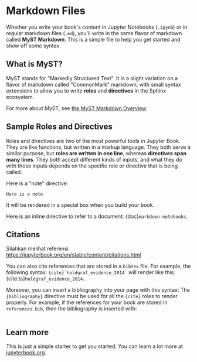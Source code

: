 # Markdown Files

Whether you write your book's content in Jupyter Notebooks (`.ipynb`) or
in regular markdown files (`.md`), you'll write in the same flavor of markdown
called **MyST Markdown**.
This is a simple file to help you get started and show off some syntax.

## What is MyST?

MyST stands for "Markedly Structured Text". It
is a slight variation on a flavor of markdown called "CommonMark" markdown,
with small syntax extensions to allow you to write **roles** and **directives**
in the Sphinx ecosystem.

For more about MyST, see [the MyST Markdown Overview](https://jupyterbook.org/content/myst.html).

## Sample Roles and Directives

Roles and directives are two of the most powerful tools in Jupyter Book. They
are like functions, but written in a markup language. They both
serve a similar purpose, but **roles are written in one line**, whereas
**directives span many lines**. They both accept different kinds of inputs,
and what they do with those inputs depends on the specific role or directive
that is being called.

Here is a "note" directive:

```{note}
Here is a note
```

It will be rendered in a special box when you build your book.

Here is an inline directive to refer to a document: {doc}`markdown-notebooks`.


## Citations
Silahkan melihat referensi https://jupyterbook.org/en/stable/content/citations.html

You can also cite references that are stored in a `bibtex` file. For example,
the following syntax: `` {cite}`holdgraf_evidence_2014` `` will render like
this: {cite:ts}`holdgraf_evidence_2014`.

Moreover, you can insert a bibliography into your page with this syntax:
The `{bibliography}` directive must be used for all the `{cite}` roles to
render properly.
For example, if the references for your book are stored in `references.bib`,
then the bibliography is inserted with:

```{bibliography}
```

## Learn more

This is just a simple starter to get you started.
You can learn a lot more at [jupyterbook.org](https://jupyterbook.org).
